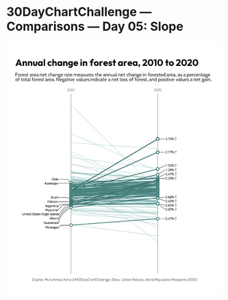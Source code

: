 # 30DayChartChallenge — Comparisons — Day 05: Slope

![forest-area](https://github.com/imagineazhar/30DayChartChallenge2023/blob/main/05-slope/forest_area.png)
